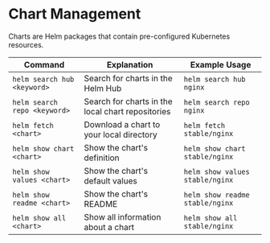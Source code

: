 # Chart Management

Charts are Helm packages that contain pre-configured Kubernetes resources.

| Command | Explanation | Example Usage |
|---------|-------------|---------------|
| `helm search hub <keyword>` | Search for charts in the Helm Hub | `helm search hub nginx` |
| `helm search repo <keyword>` | Search for charts in the local chart repositories | `helm search repo nginx` |
| `helm fetch <chart>` | Download a chart to your local directory | `helm fetch stable/nginx` |
| `helm show chart <chart>` | Show the chart's definition | `helm show chart stable/nginx` |
| `helm show values <chart>` | Show the chart's default values | `helm show values stable/nginx` |
| `helm show readme <chart>` | Show the chart's README | `helm show readme stable/nginx` |
| `helm show all <chart>` | Show all information about a chart | `helm show all stable/nginx` |
